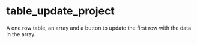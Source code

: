 # table_update_project
A one row table, an array and a button to update the first row with the data in the array.
